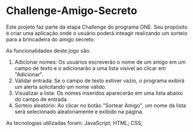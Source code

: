 # Challenge-Amigo-Secreto
Este projeto faz parte da etapa Challenge do programa ONE. Seu propósito é criar uma aplicação onde o usuário poderá inteagir realizando um sorteio para a brincadeira do amigo secreto.

As funcionalidades deste jogo são: 
1. Adicionar nomes: Os usuários escreverão o nome de um amigo em um campo de texto e o adicionarão a uma lista visível ao clicar em "Adicionar".
2. Validar entrada: Se o campo de texto estiver vazio, o programa exibirá um alerta solicitando um nome válido.
3. Visualizar a lista: Os nomes inseridos aparecerão em uma lista abaixo do campo de entrada.
4. Sorteio aleatório: Ao clicar no botão "Sortear Amigo", um nome da lista será selecionado aleatoriamente e exibido na página.

As tecnologias utilizadas foram: 
JavaScript;
HTML;
CSS;

